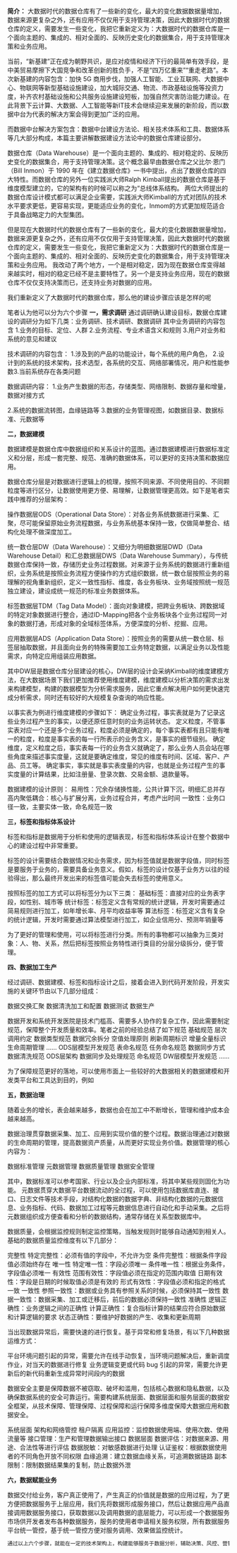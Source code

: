 **简介：** 大数据时代的数据仓库有了一些新的变化，最大的变化数据数据量增加，数据来源更复杂之外，还有应用不仅仅用于支持管理决策，因此大数据时代的数据仓库的定义，需要发生一些变化，我把它重新定义为：大数据时代的数据仓库是一个面向主题的、集成的、相对全面的、反映历史变化的数据集合，用于支持管理决策和业务应用。

当前，“新基建”正在成为朝野共识，是应对疫情和经济下行的最简单有效手段，是中美贸易摩擦下大国竞争和改革创新的胜负手，不是“四万亿重来”“重走老路”。本次新基建的内容包含：加快 5G 商用步伐，加强人工智能、工业互联网、大数据中心、物联网等新型基础设施建设，加大城际交通、物流、市政基础设施等投资力度，补齐农村基础设施和公共服务设施建设短板，加强自然灾害防治能力建设。在此背景下云计算、大数据、人工智能等新IT技术会继续迎来发展的新阶段，而以数据中台为代表的解决方案会得到更加广泛的应用。

而数据中台解决方案包含：数据中台建设方法论、相关技术体系和工具、数据体系等几大部分构成，本篇主要讲解数据建设方法论中的数据仓库建设部分。

数据仓库（Data Warehouse）是一个面向主题的、集成的、相对稳定的、反映历史变化的数据集合，用于支持管理决策。这个概念最早由数据仓库之父比尔·恩门（Bill Inmon）于 1990 年在《建立数据仓库》一书中提出，点出了数据仓库的四大特性。而数据仓库的另外一位实践派大师Ralph Kimball提出的数据仓库是基于维度模型建立的，它的架构有的时候可以称之为“总线体系结构。
两位大师提出的数据仓库设计模式都可以满足企业需要，实践派大师Kimball的方式对团队的技术水平要求更低，更容易实现，更能适应业务的变化，Inmom的方式更加规范适合于具备战略定力的大型集团。

但是现在大数据时代的数据仓库有了一些新的变化，最大的变化数据数据量增加，数据来源更复杂之外，还有应用不仅仅用于支持管理决策，因此大数据时代的数据仓库的定义，需要发生一些变化，我把它重新定义为：大数据时代的数据仓库是一个面向主题的、集成的、相对全面的、反映历史变化的数据集合，用于支持管理决策和业务应用。
我改动了两个地方，一个是相对稳定，因为现在数据仓库变得越来越实时，相对的稳定已经不是主要特性了。另一个是支持业务应用，现在的数据仓库不仅仅支持决策而已，还支持业务对数据的应用。

我们重新定义了大数据时代的数据仓库，那么他的建设步骤应该是怎样的呢

笔者认为他可以分为六个步骤
**一，需求调研**
通过调研确认建设目标，数据仓库建设的调研分为如下几类：业务调研、技术调研、数据调研
其中业务调研的内容包含
1.业务的目标、定位、人群
2.业务流程、专业术语含义和规则
3.用户对业务和系统的意见和建议 

技术调研的内容包含：
1.涉及到的产品的功能设计，每个系统的用户角色，
2.设计到的系统的技术架构，技术选型，各系统的交互、网络部署情况，用户和性能参数3.当前系统存在各类问题

数据调研内容：
1.业务产生数据的形态，存储类型、网络限制、数据存量和增量，数据对接方式

2.系统的数据流转图，血缘链路等
3.数据的业务管理视图，如数据目录、数据标准、元数据等

**二，数据建模**

数据建模是数据仓库中数据组织和关系设计的蓝图。通过数据建模进行数据标准定义和分层，形成一套完整、规范、准确的数据体系，可以更好的支持决策和数据应用。

数据仓库分层是对数据进行逻辑上的梳理，按照不同来源、不同使用目的、不同颗粒度等进行区分，让数据使用更方便、易理解，让数据管理更高效。如下是笔者实践中推荐的分层架构：

操作数据层ODS（Operational Data Store）：对各业务系统数据进行采集、汇聚，尽可能保留原始业务流程数据，与业务系统基本保持一致，仅做简单整合、结构化处理不做深度加工。

统一数仓层DW（Data Warehouse）：又细分为明细数据层DWD（Data Warehouse Detail）和汇总数据层DWS（Data Warehouse Summary），与传统数据仓库保持一致，存储历史业务过程数据。对来源于业务系统的数据进行重新组织，业务系统是按照业务流程方便操作的方式组织数据，统一数仓层按照业务的易理解的视角重新组织，定义一致性指标、维度，各业务板块、业务域按照统一规范独立建设，建设成统一规范的标准业务数据体系。

标签数据层TDM（Tag Data Model）：面向对象建模，把跨业务板块、跨数据域的特定对象数据进行整合，通过ID-Mapping把各个业务板块各个业务过程同一对象的数据打通，形成对象的全域标签体系，方便深度的分析、挖掘、应用。

应用数据层ADS（Application Data Store）：按照业务的需要从统一数仓层、标签层抽取数据，并且面向业务的特殊需要加工业务特定数据，以满足业务以及性能需求，向特定应用组装应用数据。

其中DW层是数据仓库分层建设的核心，DW层的设计会采纳Kimball的维度建模方法，在大数据场景下我们更加推荐使用维度建模，维度建模以分析决策的需求出发来构建模型，构建的数据模型为分析需求服务，因此它重点解决用户如何更快速完成分析需求，同时还有较好的大规模复杂查询的响应性能。

以事实表为例进行维度建模的步骤如下：
确定业务过程，事实表就是为了记录这些业务过程产生的事实，以便还原任意时刻的业务运转状态。
定义粒度，不管事实表对应一个还是多个业务过程，粒度必须是确定的，每个事实表都有且只能有唯一的粒度，粒度是事实表的每一行所表示的业务含义，是事实的细节级别。
确定维度，定义粒度之后，事实表每一行的业务含义就确定了，那么业务人员会站在哪些角度来描述事实度量，这就是要确定维度，常见的维度有时间、区域、客户、产品、员工等。
确定事实，事实就是事实表度量的内容，也就是业务过程产生的事实度量的计算结果，比如注册量、登录次数、交易金额、退款量等。

数据建模的设计原则：
易用性：冗余存储换性能，公共计算下沉，明细汇总并存
高内聚低耦合：核心与扩展分离，业务过程合并，考虑产出时间
一致性：业务口径一致，主要实体一致，命名规范一致

**三，标签和指标体系设计**

标签和指标是数据用于分析和使用的逻辑表现，标签和指标体系设计在整个数据中心的建设过程中非常重要。

标签的设计需要结合数据情况和业务需求，因为标签值就是数据字段值，同时标签是要服务于业务的，需要具备业务意义。假如，标签的设计仅基于业务方以往的经验得出，那么最终开发出来的标签值可能会失去标签的使用意义。

按照标签的加工方式可以将标签分为以下三类：
基础标签：直接对应的业务表字段，如性别、城市等
统计标签：标签定义含有常规的统计逻辑，开发时需要通过简易规则进行加工，如年增长率、月平均收益率等
算法标签：标签定义含有复杂的统计逻辑，开发时需要通过算法模型进行加工，如企业信用分、预测年销量等

为了更好的管理和使用，可以将标签进行分类。所有的事物都可以抽象为三类对象：人、物、关系，然后把标签按照业务特性进行类目的分层分级拆分，便于管理。

**四、数据加工生产**

经过调研、数据建模、标签和指标设计之后，接着会进入到代码开发阶段，开发实施的关键环节由以下几部分组成：

数据交换汇聚
数据清洗加工和配置
数据测试
数据生产

数据开发和系统开发医院是技术门槛高、需要多人协作的复杂工作，因此需要制定规范，保障整个开发质量和效率。笔者之前的经验总结了如下规范
基础规范
层次调用约定
数据类型规范
数据冗余拆分
空值处理原则
刷新周期标识
增量全量标识
生命周期管理
......
ODS层模型开发规范
表命名规范
任务命名规范
数据同步方式
数据清洗规范
ODS层架构
数据同步及处理规范
命名规范
DW层模型开发规范
......

为了保障规范更好的落地，可以使用市面上一些较好的大数据相关的数据建模和开发类平台和工具达到目的，例如

**五，数据治理**

随着业务的增长，表会越来越多，数据也会在加工中不断增长，管理和维护成本会越来越高。

数据治理贯穿数据采集、加工、应用到实现价值的整个过程。数据治理通过对数据的生命周期的管理，提高数据资产质量，从而更好实现业务价值。数据管理的核心内容为：

数据标准管理
元数据管理
数据质量管理
数据安全管理

其中，数据标准可以参考国家、行业以及企业内部标准，将其中某些规则固化为功能。
元数据贯穿大数据平台数据流动的全过程，可以使用包括数据库直连、接口、日志文件等技术手段，对结构化数据的数据字典、非结构化数据的元数据信息、业务指标、代码、数据加工过程等元数据信息进行自动化和手动采集。之后将元数据组织成方便查看和分析的数据结构，通常存储在关系型数据库中。

数据质量，会根据监控规则制定监控策略，当触发规则时能够自动通知到相关人。基础的数据质量监控维度有以下几部分：

完整性
特定完整性：必须有值的字段中，不允许为空
条件完整性：根据条件字段值必须始终存在
唯一性
特定唯一性：字段必须唯一
条件唯一性：根据业务条件，字段值必须唯一
有效性
范围有效性：字段值必须在指定的范围内取值
日期有效性：字段是日期的时候取值必须是有效的
形式有效性：字段值必须和指定的格式一致
一致性
参照一致性：数据或业务具有参照关系的时候，必须保持其一致性
数据一致性：数据采集、加工或迁移后，前后的数据必须保持一致性
准确性
逻辑正确性：业务逻辑之间的正确性
计算正确性：复合指标计算的结果应符合原始数据和计算逻辑的要求
状态正确性：要维护好数据的产生、收集和更新周期

当出现数据异常后，需要快速的进行恢复。基于异常和修复场景，有以下几种数据运维方式：

平台环境问题引起的异常，需要允许在线手动恢复，当环境问题解决后，重新调度作业，对当天的数据进行修复
业务逻辑变更或代码 bug 引起的异常，需要允许更新后的新代码重新生成异常时间段内的数据

数据安全主要是保障数据不被窃取、破坏和滥用，包括核心数据和隐私数据，以及确保数据系统的安全可靠运行。需要构建系统层面、数据层面和服务层面的数据安全框架，从技术保障、管理保障、过程保障和运行保障多维度保障大数据应用和数据安全。

系统层面
架构和网络管控
租户隔离
应用监控：监控数据使用端、使用次数、使用流量等
接口管理：生产和管理数据输出接口
数据层面
数据评估：对数据来源、用途、合法性等进行评估
数据脱敏：对敏感数据进行处理
认证鉴权：根据数据使用者的不同角色开放不同权限
血缘追溯：建立数据血缘关系，可追溯数据链路
副本限制：限制数据结果集的复制，防止数据外泄

**六，数据赋能业务**

数据交付给业务，客户真正使用了，产生真正的价值就是数据的应用过程，为了更方便把数据服务于上层应用，我们先将数据形成服务接口，然后让数据应用产品直接调用数据服务接口，获取数据以及调用数据的底层能力，可以形成一个数据服务市场供开发者发布各种数据服务，服务的使用者申请相关服务权限，所有数据服务平台统一管控，基于统一管控方便对服务调用、效果做监控统计。

```html
通过以上六个步骤，就能在一定的技术架构上，构建能够服务于数据分析，辅助决策、风控、营销等各类场景
```